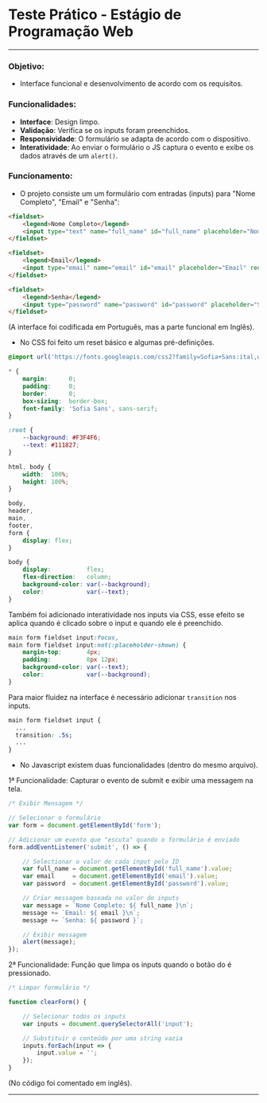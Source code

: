 # Teste Prático - Estágio de Programação Web

---

### Objetivo:
 - Interface funcional e desenvolvimento de acordo com os requisítos.

### Funcionalidades:
 - **Interface**: Design limpo.
 - **Validação**: Verifica se os inputs foram preenchidos.
 - **Responsividade**: O formulário se adapta de acordo com o dispositivo.
 - **Interatividade**: Ao enviar o formulário o JS captura o evento e exibe os dados através de um `alert()`.

### Funcionamento:
  - O projeto consiste um um formulário com entradas (inputs) para "Nome Completo", "Email" e "Senha":

  ```html
  <fieldset>
      <legend>Nome Completo</legend>
      <input type="text" name="full_name" id="full_name" placeholder="Nome Completo" required>
  </fieldset>

  <fieldset>
      <legend>Email</legend>
      <input type="email" name="email" id="email" placeholder="Email" required>
  </fieldset>

  <fieldset>
      <legend>Senha</legend>
      <input type="password" name="password" id="password" placeholder="Senha" required>
  </fieldset>
  ```
  (A interface foi codificada em Português, mas a parte funcional em Inglês).

  - No CSS foi feito um reset básico e algumas pré-definições.
  ```css
  @import url('https://fonts.googleapis.com/css2?family=Sofia+Sans:ital,wght@0,1..1000;1,1..1000&display=swap');

  * {
      margin:      0;
      padding:     0;
      border:      0;
      box-sizing:  border-box;
      font-family: 'Sofia Sans', sans-serif;
  }

  :root {
      --background: #F3F4F6;
      --text: #111827;
  }

  html, body {
      width:  100%;
      height: 100%;
  }

  body,
  header,
  main,
  footer,
  form {
      display: flex;
  }

  body {
      display:          flex;
      flex-direction:   column;
      background-color: var(--background);
      color:            var(--text);
  }
  ```
  Também foi adicionado interatividade nos inputs via CSS, esse efeito se aplica quando é clicado sobre o input e quando ele é preenchido.
  ```css
  main form fieldset input:focus,
  main form fieldset input:not(:placeholder-shown) {
      margin-top:       4px;
      padding:          8px 12px;
      background-color: var(--text);
      color:            var(--background);
  }
  ```
  Para maior fluidez na interface é necessário adicionar `transition` nos inputs.
  ```css
  main form fieldset input {
    ...
    transition: .5s;
    ...
  }
  ```

  - No Javascript existem duas funcionalidades (dentro do mesmo arquivo).

  1ª Funcionalidade: Capturar o evento de submit e exibir uma messagem na tela.
  ```javascript
  /* Exibir Mensagem */

  // Selecionar o formulário
  var form = document.getElementById('form');

  // Adicionar um evento que "escuta" quando o formulário é enviado
  form.addEventListener('submit', () => {

      // Selectionar o valor de cada input pelo ID
      var full_name = document.getElementById('full_name').value;
      var email     = document.getElementById('email').value;
      var password  = document.getElementById('password').value;

      // Criar messagem baseada no valor do inputs
      var message = `Nome Completo: ${ full_name }\n`;
      message += `Email: ${ email }\n`;
      message += `Senha: ${ password }`;

      // Exibir messagem
      alert(message);
  });
  ```
  2ª Funcionalidade: Função que limpa os inputs quando o botão do é pressionado.

  ```javascript
  /* Limpar formulário */

  function clearForm() {

      // Selecionar todos os inputs
      var inputs = document.querySelectorAll('input');    

      // Substituir o conteúdo por uma string vazia
      inputs.forEach(input => {
          input.value = '';
      });
  }
  ```
  (No código foi comentado em inglês).

---
